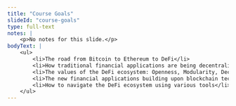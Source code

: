 ```yaml
--- 
title: "Course Goals"
slideId: "course-goals"
type: full-text
notes: | 
    <p>No notes for this slide.</p>
bodyText: | 
    <ul>
        <li>The road from Bitcoin to Ethereum to DeFi</li>
        <li>How traditional financial applications are being decentralized</li>
        <li>The values of the DeFi ecosystem: Openness, Modularity, Decentralization</li>
        <li>The new financial applications building upon blockchain technology</li>
        <li>How to navigate the DeFi ecosystem using various tools</li>
    </ul>    
---
```


